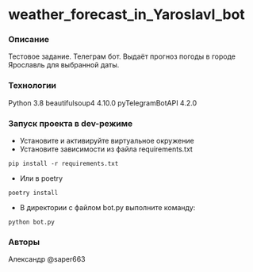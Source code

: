 # weather_forecast_in_Yaroslavl_bot
### Описание
Тестовое задание.
Телеграм бот. Выдаёт прогноз погоды в городе Ярославль для выбранной даты.
### Технологии
Python 3.8
beautifulsoup4 4.10.0
pyTelegramBotAPI 4.2.0
### Запуск проекта в dev-режиме
- Установите и активируйте виртуальное окружение
- Установите зависимости из файла requirements.txt
```
pip install -r requirements.txt
``` 
- Или в poetry 
```
poetry install
```
- В директории с файлом bot.py выполните команду:
```
python bot.py
```
### Авторы
Александр @saper663 


